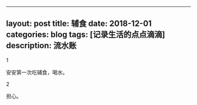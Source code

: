    ---
layout: post
title: 辅食
date: 2018-12-01
categories: blog
tags: [记录生活的点点滴滴]
description: 流水账
---

1 

安安第一次吃辅食，喝水。

2

担心。
